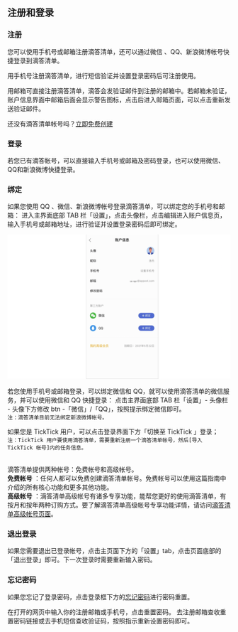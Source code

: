 ## 注册和登录

### 注册

您可以使用手机号或邮箱注册滴答清单，还可以通过微信 、QQ、新浪微博帐号快捷登录到滴答清单。

用手机号注册滴答清单，进行短信验证并设置登录密码后可注册使用。

用邮箱可直接注册滴答清单，滴答会发验证邮件到注册的邮箱中。若邮箱未验证，账户信息界面中邮箱后面会显示警告图标，点击后进入邮箱页面，可以点击重新发送验证邮件。

还没有滴答清单帐号吗？[立即免费创建](https://dida365.com/signup)

### 登录

若您已有滴答帐号，可以直接输入手机号或邮箱及密码登录，也可以使用微信、 QQ和新浪微博快捷登录。

### 绑定

如果您使用 QQ 、微信、新浪微博帐号登录滴答清单，可以绑定您的手机号和邮箱： 进入主界面底部 TAB 栏「设置」，点击头像栏，点击编辑进入账户信息页，输入手机号或邮箱地址，进行验证并设置登录密码后即可绑定。

![](../../images/ios/1.png)

若您使用手机号或邮箱登录，可以绑定微信和 QQ，就可以使用滴答清单的微信服务，并可以使用微信和 QQ 快捷登录： 点击主界面底部 TAB 栏「设置」- 头像栏 - 头像下方修改 btn -「微信」/「QQ」，按照提示绑定微信即可。 <br>`注：滴答清单目前无法绑定新浪微博帐号。`


如果您是 TickTick 用户，可以点击登录界面下方「切换至 TickTick 」登录； <br>`注：TickTick 用户要使用滴答清单，需要重新注册一个滴答清单帐号，然后[导入 TickTick 帐号]内的任务信息。`

<br >滴答清单提供两种帐号：免费帐号和高级帐号。 <br >**免费帐号** ：任何人都可以免费创建滴答清单帐号。免费帐号可以使用这篇指南中介绍的所有核心功能和更多其他功能。 <br >**高级帐号** ：滴答清单高级帐号有诸多专享功能，能帮您更好的使用滴答清单，有按月和按年两种订购方式。要了解滴答清单高级帐号专享功能详情，请访问[滴答清单高级帐号页面](https://www.dida365.com/about/upgrade)。

### 退出登录

如果您需要退出已登录帐号，点击主页面下方的「设置」tab，点击页面底部的「退出登录」即可。下一次登录时需要重新输入密码。

### 忘记密码

如果您忘记了登录密码，点击登录框下方的[忘记密码](https://www.dida365.com/sign/requestRestPassword)进行密码重置。

在打开的网页中输入你的注册邮箱或手机号，点击重置密码。 去注册邮箱查收重置密码链接或去手机短信查收验证码，按照指示重新设置密码即可。

